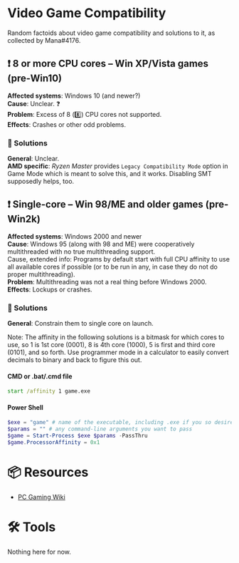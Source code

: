 # Video Game Compatibility

Random factoids about video game compatibility and solutions to it, as collected by Mana#4176.

## :heavy_exclamation_mark: 8 or more CPU cores – Win XP/Vista games (pre-Win10)

**Affected systems**: Windows 10 (and newer?)  
**Cause**: Unclear. :question:  
**Problem**: Excess of 8 ​(:eight:)​ CPU cores not supported.  
**Effects**: Crashes or other odd problems.

### :green_heart: Solutions

**General**: Unclear.  
**AMD specific**: _Ryzen Master_ provides `Legacy Compatibility Mode` option in Game Mode which is meant to solve this, and it works. Disabling SMT supposedly helps, too.

##  :heavy_exclamation_mark: Single-core – Win 98/ME and older games (pre-Win2k)

**Affected systems**: Windows 2000 and newer  
**Cause**: Windows 95 (along with 98 and ME) were cooperatively multithreaded with no true multithreading support.  
Cause, extended info: Programs by default start with full CPU affinity to use all available cores if possible (or to be run in any, in case they do not do proper multithreading).  
**Problem**: Multithreading was not a real thing before Windows 2000.  
**Effects**: Lockups or crashes.

### :green_heart: Solutions

**General**: Constrain them to single core on launch.

Note: The affinity in the following solutions is a bitmask for which cores to use, so 1 is 1st core (0001), 8 is 4th core (1000), 5 is first and third core (0101), and so forth. Use programmer mode in a calculator to easily convert decimals to binary and back to figure this out.

#### CMD or .bat/.cmd file

```cmd
start /affinity 1 game.exe
```

#### Power Shell

```powershell
$exe = "game" # name of the executable, including .exe if you so desire
$params = "" # any command-line arguments you want to pass
$game = Start-Process $exe $params -PassThru
$game.ProcessorAffinity = 0x1
```

# :package: ​Resources

* [PC Gaming Wiki](https://www.pcgamingwiki.com/)

# :hammer_and_wrench: Tools

Nothing here for now.
